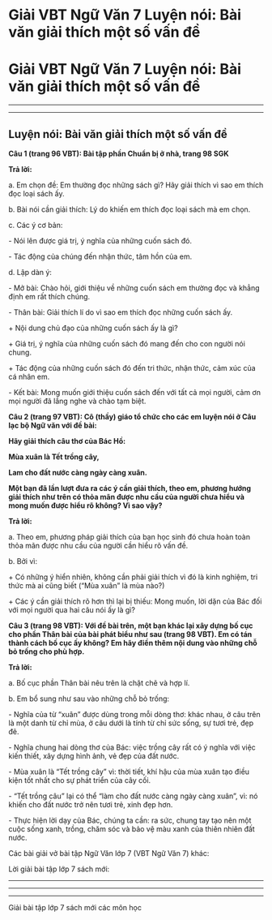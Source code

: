 # Giải VBT Ngữ Văn 7 Luyện nói: Bài văn giải thích một số vấn đề

# Giải VBT Ngữ Văn 7 Luyện nói: Bài văn giải thích một số vấn đề

* * *

* * *

## Luyện nói: Bài văn giải thích một số vấn đề

**Câu 1 (trang 96 VBT): Bài tập phần Chuẩn bị ở nhà, trang 98 SGK**

**Trả lời:**

a. Em chọn đề: Em thường đọc những sách gì? Hãy giải thích vì sao em thích đọc loại sách ấy.

b. Bài nói cần giải thích: Lý do khiến em thích đọc loại sách mà em chọn. 

c. Các ý cơ bản:

\- Nói lên được giá trị, ý nghĩa của những cuốn sách đó. 

\- Tác động của chúng đến nhận thức, tâm hồn của em. 

d. Lập dàn ý: 

\- Mở bài: Chào hỏi, giới thiệu về những cuốn sách em thường đọc và khẳng định em rất thích chúng. 

\- Thân bài: Giải thích lí do vì sao em thích đọc những cuốn sách ấy.

\+ Nội dung chủ đạo của những cuốn sách ấy là gì?

\+ Giá trị, ý nghĩa của những cuốn sách đó mang đến cho con người nói chung.

\+ Tác động của những cuốn sách đó đến tri thức, nhận thức, cảm xúc của cá nhân em. 

\- Kết bài: Mong muốn giới thiệu cuốn sách đến với tất cả mọi người, cảm ơn mọi người đã lắng nghe và chào tạm biệt. 

**Câu 2 (trang 97 VBT): Cô (thầy) giáo tổ chức cho các em luyện nói ở Câu lạc bộ Ngữ văn với đề bài:**

**Hãy giải thích câu thơ của Bác Hồ:**

**Mùa xuân là Tết trồng cây,**

**Lam cho đất nước càng ngày càng xuân.**

**Một bạn đã lần lượt đưa ra các ý cần giải thích, theo em, phương hướng giải thích như trên có thỏa mãn được nhu cầu của người chưa hiểu và mong muốn được hiểu rõ không? Vì sao vậy?**

**Trả lời:**

a. Theo em, phương pháp giải thích của bạn học sinh đó chưa hoàn toàn thỏa mãn được nhu cầu của người cần hiểu rõ vấn đề. 

b. Bởi vì: 

\+ Có những ý hiển nhiên, không cần phải giải thích vì đó là kinh nghiệm, tri thức mà ai cũng biết (“Mùa xuân” là mùa nào?)

\+ Các ý cần giải thích rõ hơn thì lại bị thiếu: Mong muốn, lời dặn của Bác đối với mọi người qua hai câu nói ấy là gì? 

**Câu 3 (trang 98 VBT): Với đề bài trên, một bạn khác lại xây dựng bố cục cho phần Thân bài của bài phát biểu như sau (trang 98 VBT). Em có tán thành cách bố cục ấy không? Em hãy điền thêm nội dung vào những chỗ bỏ trống cho phù hợp.**

**Trả lời:**

a. Bố cục phần Thân bài nêu trên là chặt chẽ và hợp lí.

b. Em bổ sung như sau vào những chỗ bỏ trống: 

\- Nghĩa của từ “xuân” được dùng trong mỗi dòng thơ: khác nhau, ở câu trên là một danh từ chỉ mùa, ở câu dưới là tính từ chỉ sức sống, sự tươi trẻ, đẹp đẽ. 

\- Nghĩa chung hai dòng thơ của Bác: việc trồng cây rất có ý nghĩa với việc kiến thiết, xây dựng hình ảnh, vẻ đẹp của đất nước. 

\- Mùa xuân là “Tết trồng cây” vì: thời tiết, khí hậu của mùa xuân tạo điều kiện tốt nhất cho sự phát triển của cây cối. 

\- “Tết trồng câu” lại có thể “làm cho đất nước càng ngày càng xuân”, vì: nó khiến cho đất nước trở nên tươi trẻ, xinh đẹp hơn.

\- Thực hiện lời dạy của Bác, chúng ta cần: ra sức, chung tay tạo nên một cuộc sống xanh, trồng, chăm sóc và bảo vệ màu xanh của thiên nhiên đất nước. 

Các bài giải vở bài tập Ngữ Văn lớp 7 (VBT Ngữ Văn 7) khác:

Lời giải bài tập lớp 7 sách mới:

* * *

* * *

* * *

Giải bài tập lớp 7 sách mới các môn học
